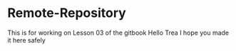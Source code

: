 # Remote-Repository
This is for working on Lesson 03 of the gitbook 
Hello Trea I hope you made it here safely
